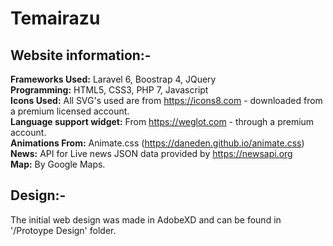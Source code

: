 # Temairazu

## Website information:-
 **Frameworks Used:** Laravel 6, Boostrap 4, JQuery\
 **Programming:** HTML5, CSS3, PHP 7, Javascript\
 **Icons Used:** All SVG's used are from https://icons8.com - downloaded from a premium licensed account.\
 **Language support widget:** From https://weglot.com - through a premium account.\
 **Animations From:** Animate.css (https://daneden.github.io/animate.css) \
 **News:** API for Live news JSON data provided by https://newsapi.org \
 **Map:** By Google Maps.
 
 ## Design:-
 The initial web design was made in AdobeXD and can be found in '/Protoype Design' folder.
